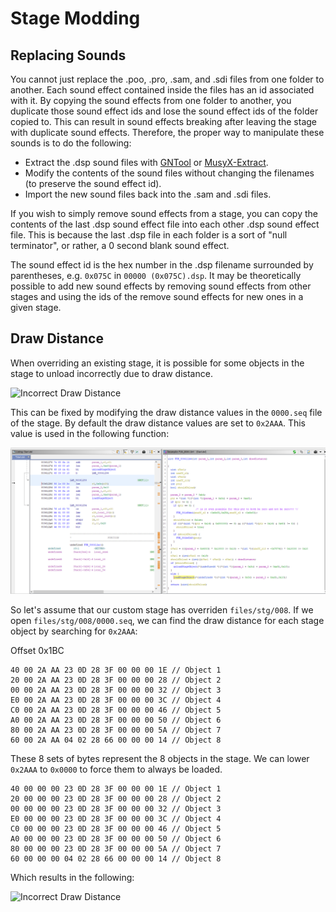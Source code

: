 # Stage Modding

## Replacing Sounds

You cannot just replace the .poo, .pro, .sam, and .sdi files from one folder to another. Each sound effect contained inside the files has an id associated with it. By copying the sound effects from one folder to another, you duplicate those sound effect ids and lose the sound effect ids of the folder copied to. This can result in sound effects breaking after leaving the stage with duplicate sound effects. Therefore, the proper way to manipulate these sounds is to do the following:

* Extract the .dsp sound files with [GNTool](https://github.com/NicholasMoser/GNTool) or [MusyX-Extract](https://github.com/Nisto/musyx-extract).
* Modify the contents of the sound files without changing the filenames (to preserve the sound effect id).
* Import the new sound files back into the .sam and .sdi files.

If you wish to simply remove sound effects from a stage, you can copy the contents of the last .dsp sound effect file into each other .dsp sound effect file. This is because the last .dsp file in each folder is a sort of "null terminator", or rather, a 0 second blank sound effect.

The sound effect id is the hex number in the .dsp filename surrounded by parentheses, e.g. `0x075C` in `00000 (0x075C).dsp`. It may be theoretically possible to add new sound effects by removing sound effects from other stages and using the ids of the remove sound effects for new ones in a given stage.

## Draw Distance

When overriding an existing stage, it is possible for some objects in the stage to unload incorrectly due to draw distance.

![Incorrect Draw Distance](/gnt4/images/gameplay/drawdistance1.gif?raw=true "Incorrect Draw Distance")

This can be fixed by modifying the draw distance values in the `0000.seq` file of the stage. By default the draw distance values are set to `0x2AAA`. This value is used in the following function:

![Draw Distance Function](/gnt4/images/functions/drawdistance.png?raw=true "Draw Distance Function")

So let's assume that our custom stage has overriden `files/stg/008`. If we open `files/stg/008/0000.seq`, we can find the draw distance for each stage object by searching for `0x2AAA`:

Offset 0x1BC

```hex
40 00 2A AA 23 0D 28 3F 00 00 00 1E // Object 1
20 00 2A AA 23 0D 28 3F 00 00 00 28 // Object 2
00 00 2A AA 23 0D 28 3F 00 00 00 32 // Object 3
E0 00 2A AA 23 0D 28 3F 00 00 00 3C // Object 4
C0 00 2A AA 23 0D 28 3F 00 00 00 46 // Object 5
A0 00 2A AA 23 0D 28 3F 00 00 00 50 // Object 6
80 00 2A AA 23 0D 28 3F 00 00 00 5A // Object 7
60 00 2A AA 04 02 28 66 00 00 00 14 // Object 8
```

These 8 sets of bytes represent the 8 objects in the stage. We can lower `0x2AAA` to `0x0000` to force them to always be loaded.

```hex
40 00 00 00 23 0D 28 3F 00 00 00 1E // Object 1
20 00 00 00 23 0D 28 3F 00 00 00 28 // Object 2
00 00 00 00 23 0D 28 3F 00 00 00 32 // Object 3
E0 00 00 00 23 0D 28 3F 00 00 00 3C // Object 4
C0 00 00 00 23 0D 28 3F 00 00 00 46 // Object 5
A0 00 00 00 23 0D 28 3F 00 00 00 50 // Object 6
80 00 00 00 23 0D 28 3F 00 00 00 5A // Object 7
60 00 00 00 04 02 28 66 00 00 00 14 // Object 8
```

Which results in the following:

![Incorrect Draw Distance](/gnt4/images/gameplay/drawdistance2.gif?raw=true "Incorrect Draw Distance")

